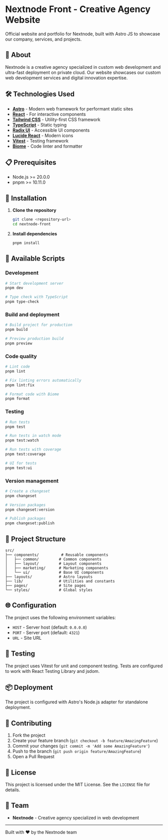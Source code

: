 # Nextnode Front - Creative Agency Website

Official website and portfolio for Nextnode, built with Astro JS to showcase our company, services, and projects.

## 🚀 About

Nextnode is a creative agency specialized in custom web development and ultra-fast deployment on private cloud. Our website showcases our custom web development services and digital innovation expertise.

## 🛠️ Technologies Used

- **[Astro](https://astro.build)** - Modern web framework for performant static sites
- **[React](https://react.dev)** - For interactive components
- **[Tailwind CSS](https://tailwindcss.com)** - Utility-first CSS framework
- **[TypeScript](https://www.typescriptlang.org)** - Static typing
- **[Radix UI](https://www.radix-ui.com)** - Accessible UI components
- **[Lucide React](https://lucide.dev)** - Modern icons
- **[Vitest](https://vitest.dev)** - Testing framework
- **[Biome](https://biomejs.dev)** - Code linter and formatter

## 📋 Prerequisites

- Node.js >= 20.0.0
- pnpm >= 10.11.0

## 🚀 Installation

1. **Clone the repository**
   ```bash
   git clone <repository-url>
   cd nextnode-front
   ```

2. **Install dependencies**
   ```bash
   pnpm install
   ```

## 🎯 Available Scripts

### Development
```bash
# Start development server
pnpm dev

# Type check with TypeScript
pnpm type-check
```

### Build and deployment
```bash
# Build project for production
pnpm build

# Preview production build
pnpm preview
```

### Code quality
```bash
# Lint code
pnpm lint

# Fix linting errors automatically
pnpm lint:fix

# Format code with Biome
pnpm format
```

### Testing
```bash
# Run tests
pnpm test

# Run tests in watch mode
pnpm test:watch

# Run tests with coverage
pnpm test:coverage

# UI for tests
pnpm test:ui
```

### Version management
```bash
# Create a changeset
pnpm changeset

# Version packages
pnpm changeset:version

# Publish packages
pnpm changeset:publish
```

## 📁 Project Structure

```
src/
├── components/          # Reusable components
│   ├── common/         # Common components
│   ├── layout/         # Layout components
│   ├── marketing/      # Marketing components
│   └── ui/             # Base UI components
├── layouts/            # Astro layouts
├── lib/                # Utilities and constants
├── pages/              # Site pages
└── styles/             # Global styles
```

## 🌐 Configuration

The project uses the following environment variables:

- `HOST` - Server host (default: `0.0.0.0`)
- `PORT` - Server port (default: `4321`)
- `URL` - Site URL

## 🧪 Testing

The project uses Vitest for unit and component testing. Tests are configured to work with React Testing Library and jsdom.

## 📦 Deployment

The project is configured with Astro's Node.js adapter for standalone deployment.

## 🤝 Contributing

1. Fork the project
2. Create your feature branch (`git checkout -b feature/AmazingFeature`)
3. Commit your changes (`git commit -m 'Add some AmazingFeature'`)
4. Push to the branch (`git push origin feature/AmazingFeature`)
5. Open a Pull Request

## 📄 License

This project is licensed under the MIT License. See the `LICENSE` file for details.

## 👥 Team

- **Nextnode** - Creative agency specialized in web development

---

Built with ❤️ by the Nextnode team
